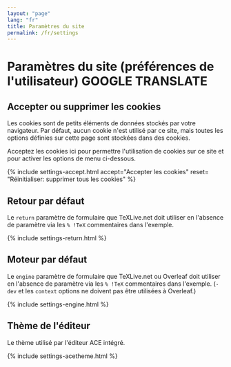 ```yaml
---
layout: "page"
lang: "fr"
title: Paramètres du site
permalink: /fr/settings
---
```

# Paramètres du site (préférences de l'utilisateur) GOOGLE TRANSLATE

## Accepter ou supprimer les cookies

Les cookies sont de petits éléments de données stockés par votre navigateur. Par défaut, aucun cookie n'est utilisé par ce site, mais toutes les options définies sur cette page sont stockées dans des cookies.

Acceptez les cookies ici pour permettre l'utilisation de cookies sur ce site et pour activer les options de menu ci-dessous.


{% include settings-accept.html 
   accept="Accepter les cookies"
   reset= "Réinitialiser: supprimer tous les cookies"
%}

## Retour par défaut

Le `return` paramètre de formulaire que TeXLive.net doit utiliser en l'absence de paramètre via les `% !TeX` commentaires dans l'exemple.

{% include settings-return.html %}


## Moteur par défaut

Le `engine` paramètre de formulaire que TeXLive.net ou Overleaf doit utiliser en l'absence de paramètre via les `% !TeX` commentaires dans l'exemple. (`-dev` et les `context` options ne doivent pas être utilisées à Overleaf.)

{% include settings-engine.html %}


## Thème de l'éditeur
Le thème utilisé par l'éditeur ACE intégré.

{% include settings-acetheme.html %}
